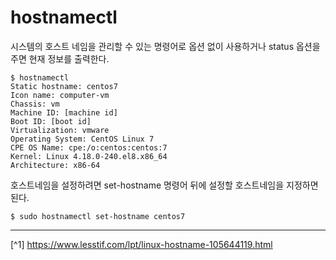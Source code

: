 # hostnamectl
시스템의 호스트 네임을 관리할 수 있는 명령어로 옵션 없이 사용하거나 status 옵션을 주면 현재 정보를 출력한다.

```shell
$ hostnamectl
Static hostname: centos7
Icon name: computer-vm
Chassis: vm
Machine ID: [machine id]
Boot ID: [boot id]
Virtualization: vmware
Operating System: CentOS Linux 7
CPE OS Name: cpe:/o:centos:centos:7
Kernel: Linux 4.18.0-240.el8.x86_64
Architecture: x86-64
```

호스트네임을 설정하려면 set-hostname 명령어 뒤에 설정할 호스트네임을 지정하면 된다.

```shell
$ sudo hostnamectl set-hostname centos7
```

---

[^1] https://www.lesstif.com/lpt/linux-hostname-105644119.html
